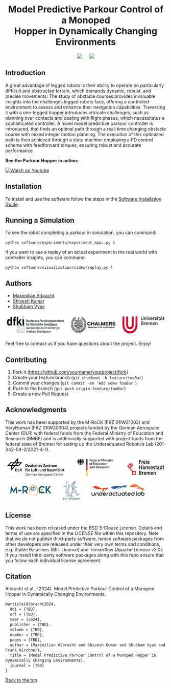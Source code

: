 <div align="center">

# Model Predictive Parkour Control of a Monoped <br> Hopper in Dynamically Changing Environments

</div>
<div align="center">
<img width="400" src="docs/figures/snapshot_1.png"> &emsp;
<img width="400" src="docs/figures/snapshot_2.png">
</div>

## Introduction #
A great advantage of legged robots is their ability to operate on particularly difficult and obstructed terrain, which demands dynamic, robust, and precise movements.
The study of obstacle courses provides invaluable insights into the challenges legged robots face, offering a controlled environment to assess and enhance their navigation capabilities.
Traversing it with a one-legged hopper introduces intricate challenges, such as planning over contacts and dealing with flight phases, which necessitates a sophisticated controller.
A novel model predictive parkour controller is introduced, that finds an optimal path through a real-time changing obstacle course with mixed integer motion planning.
The execution of this optimized path is then achieved through a state machine employing a PD control scheme with feedforward torques, ensuring robust and accurate performance.

**See the Parkour Hopper in action:**

[![Watch on Youtube](https://img.youtube.com/vi/IYp460e2Ijg/0.jpg)](https://www.youtube.com/watch?v=IYp460e2Ijg)

## Installation

To install and use the software follow the steps in the [Software Installation Guide](docs/info/INSTALLATION.md).

## Running a Simulation

To see the robot completing a parkour in simulation, you can command:
```
python software/experiments/experiment_mppc.py 1
```
If you want to see a replay of an actual experiment in the real world with controller insights, you can command:
```
python software/visualization/video/replay.py 4
```

## Authors #

* [Maximilian Albracht](https://robotik.dfki-bremen.de/en/about-us/staff/person/maal10)
* [Shivesh Kumar](https://robotik.dfki-bremen.de/en/about-us/staff/person/shku02)
* [Shubham Vyas](https://robotik.dfki-bremen.de/en/about-us/staff/person/shvy01)

<img height="68" src="docs/logos/affiliations.png" />

Feel free to contact us if you have questions about the project. Enjoy!

## Contributing

1. Fork it (<https://github.com/yourname/yourproject/fork>)
2. Create your feature branch (`git checkout -b feature/fooBar`)
3. Commit your changes (`git commit -am 'Add some fooBar'`)
4. Push to the branch (`git push origin feature/fooBar`)
5. Create a new Pull Request

## Acknowledgments #

This work has been supported by the M-RoCK (FKZ 01IW21002) and VeryHuman (FKZ 01IW20004) projects funded by the German Aerospace Center (DLR) with federal funds from the Federal Ministry of Education and Research (BMBF) and is additionally supported with project funds from the federal state of Bremen for setting up the Underactuated Robotics Lab (201-342-04-2/2021-4-1).

<img height="68" src="docs/logos/sponsors.png" /> &nbsp;
<img height="68" src="docs/logos/projects.png" />

## License

This work has been released under the BSD 3-Clause License. Details and terms of use are specified in the LICENSE file within this repository. Note that we do not publish third-party software, hence software packages from other developers are released under their very own terms and conditions, e.g. Stable Baselines (MIT License) and Tensorflow (Apache License v2.0). If you install third-party software packages along with this repo ensure that you follow each individual license agreement.   

## Citation

Albracht et al., (2024). Model Predictive Parkour Control of a Monoped Hopper in Dynamically Changing Environments.
```
@article{Albracht2024,
  doi = {TBD},
  url = {TBD},
  year = {2024},
  publisher = {TBD},
  volume = {TBD},
  number = {TBD},
  pages = {TBD},
  author = {Maximilian Albracht and Shivesh Kumar and Shubham Vyas and Frank Kirchner},
  title = {Model Predictive Parkour Control of a Monoped Hopper in Dynamically Changing Environments},
  journal = {TBD}
}
```

[Back to the top](#introduction-to-the-project)